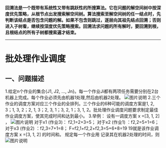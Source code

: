  **回溯法是一个既带有系统性又带有跳跃性的所搜算法。它在问题的解空间树中按深度优先策略，从根节点出发搜索解空间树。算法搜索至解空间树的任一结点时，先判断该结点是否包含问题的解。如果不包含则跳过，逐层向其祖先结点回溯；否则进入子树看，继续按深度优先策略搜索。回溯法求问题的所有解时，要回溯到根，且根结点的所有子树都搜索遍才结束。**

---

# 批处理作业调度

 
## 一、问题描述
1.给定n个作业的集合{J1, J2, …, Jn}。每一个作业Ji都有两项任务需要分别在2台机器上完成。每个作业必须先由机器1处理,然后由机器2处理。
![图片说明](https://uploadfiles.nowcoder.com/images/20191207/736215172_1575706068829_1B7BC0B478C0B63034771AE143469AF8 "图片标题") 
2.三个作业的调度方案对应三个作业的全排列。三个作业的6种可能的调度方案是1, 2, 3；1, 3, 2；2, 1, 3；2, 3, 1；3, 2, 1；3, 1, 2。批处理作业调度问题要求制定最佳作业调度方案，使其完成时间和达到最小。
3.举例：
设有一调度方案 x =[3, 1, 2] ，
![图片说明](https://uploadfiles.nowcoder.com/images/20191207/736215172_1575706108307_F65676C01D505A9E9111679209B722D7 "图片标题") 
对于x1 (作业3)： f2,1=2+3=5；
对于x2 (作业1) ：f2,2=5+1=6；
对于x3 (作业2) ：f2,3=7+1=8；
F=f2,1+f2,2+f2,3=5+6+8=19
19就是该作业调度方案 x =[3, 1, 2] 的时间和。
规定每一个作业用    记录其在机器2处理的时间，则
![图片说明](https://uploadfiles.nowcoder.com/images/20191207/736215172_1575706221034_026CD4900CAB2E773FC55DA869D1E5E2 "图片标题") 




